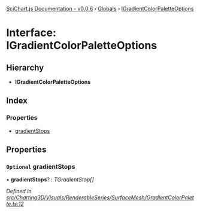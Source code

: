 [SciChart.js Documentation - v0.0.6](../README.md) › [Globals](../globals.md) › [IGradientColorPaletteOptions](igradientcolorpaletteoptions.md)

# Interface: IGradientColorPaletteOptions

## Hierarchy

* **IGradientColorPaletteOptions**

## Index

### Properties

* [gradientStops](igradientcolorpaletteoptions.md#optional-gradientstops)

## Properties

### `Optional` gradientStops

• **gradientStops**? : *TGradientStop[]*

*Defined in [src/Charting3D/Visuals/RenderableSeries/SurfaceMesh/GradientColorPalette.ts:12](https://github.com/ABTSoftware/SciChart.Dev/blob/46671d21ce/Web/src/SciChart/src/Charting3D/Visuals/RenderableSeries/SurfaceMesh/GradientColorPalette.ts#L12)*
